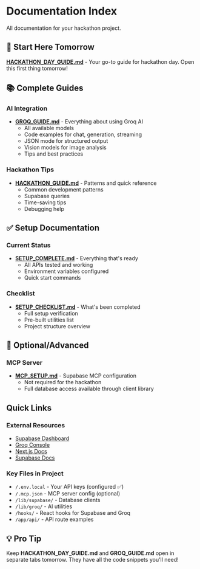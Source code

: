 # Documentation Index

All documentation for your hackathon project.

## 🚀 Start Here Tomorrow

**[HACKATHON_DAY_GUIDE.md](./HACKATHON_DAY_GUIDE.md)** - Your go-to guide for hackathon day. Open this first thing tomorrow!

## 📚 Complete Guides

### AI Integration
- **[GROQ_GUIDE.md](./GROQ_GUIDE.md)** - Everything about using Groq AI
  - All available models
  - Code examples for chat, generation, streaming
  - JSON mode for structured output
  - Vision models for image analysis
  - Tips and best practices

### Hackathon Tips
- **[HACKATHON_GUIDE.md](./HACKATHON_GUIDE.md)** - Patterns and quick reference
  - Common development patterns
  - Supabase queries
  - Time-saving tips
  - Debugging help

## ✅ Setup Documentation

### Current Status
- **[SETUP_COMPLETE.md](./SETUP_COMPLETE.md)** - Everything that's ready
  - All APIs tested and working
  - Environment variables configured
  - Quick start commands

### Checklist
- **[SETUP_CHECKLIST.md](./SETUP_CHECKLIST.md)** - What's been completed
  - Full setup verification
  - Pre-built utilities list
  - Project structure overview

## 🔧 Optional/Advanced

### MCP Server
- **[MCP_SETUP.md](./MCP_SETUP.md)** - Supabase MCP configuration
  - Not required for the hackathon
  - Full database access available through client library

## Quick Links

### External Resources
- [Supabase Dashboard](https://supabase.com/dashboard/project/qbbdfgszjgfteusxlykl)
- [Groq Console](https://console.groq.com)
- [Next.js Docs](https://nextjs.org/docs)
- [Supabase Docs](https://supabase.com/docs)

### Key Files in Project
- `/.env.local` - Your API keys (configured ✅)
- `/.mcp.json` - MCP server config (optional)
- `/lib/supabase/` - Database clients
- `/lib/groq/` - AI utilities
- `/hooks/` - React hooks for Supabase and Groq
- `/app/api/` - API route examples

## 💡 Pro Tip

Keep **HACKATHON_DAY_GUIDE.md** and **GROQ_GUIDE.md** open in separate tabs tomorrow. They have all the code snippets you'll need!
